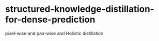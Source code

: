# structured-knowledge-distillation-for-dense-prediction
pixel-wise and pair-wise and Holistic distillation
